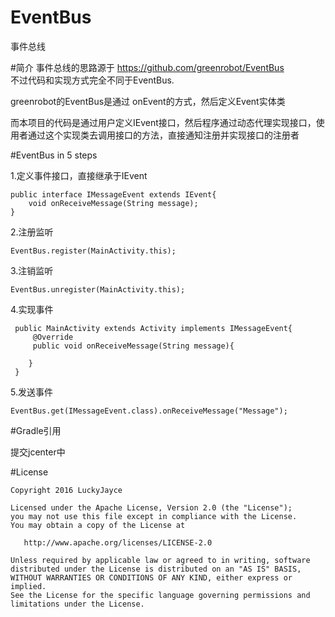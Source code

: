 # EventBus
事件总线

#简介
事件总线的思路源于 https://github.com/greenrobot/EventBus  
不过代码和实现方式完全不同于EventBus.

greenrobot的EventBus是通过 onEvent的方式，然后定义Event实体类  

而本项目的代码是通过用户定义IEvent接口，然后程序通过动态代理实现接口，使用者通过这个实现类去调用接口的方法，直接通知注册并实现接口的注册者

#EventBus in 5 steps

1.定义事件接口，直接继承于IEvent	

	public interface IMessageEvent extends IEvent{ 
    	void onReceiveMessage(String message);
    }

2.注册监听
  
	EventBus.register(MainActivity.this);

3.注销监听

	EventBus.unregister(MainActivity.this);

4.实现事件

	 public MainActivity extends Activity implements IMessageEvent{
		 @Override
		 public void onReceiveMessage(String message){
	       
	    }
	 }

5.发送事件

	EventBus.get(IMessageEvent.class).onReceiveMessage("Message");

#Gradle引用
	
   提交jcenter中

#License

	Copyright 2016 LuckyJayce
	
	Licensed under the Apache License, Version 2.0 (the "License");
	you may not use this file except in compliance with the License.
	You may obtain a copy of the License at
	
	   http://www.apache.org/licenses/LICENSE-2.0
	
	Unless required by applicable law or agreed to in writing, software
	distributed under the License is distributed on an "AS IS" BASIS,
	WITHOUT WARRANTIES OR CONDITIONS OF ANY KIND, either express or implied.
	See the License for the specific language governing permissions and
	limitations under the License.

